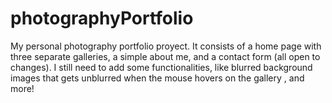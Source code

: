 # photographyPortfolio
My personal photography portfolio proyect.
It consists of a home page with three separate galleries, a simple about me, and a contact form (all open to changes).
I still need to add some functionalities, like blurred background images that gets unblurred when the mouse hovers on the gallery <a>, and more! 
